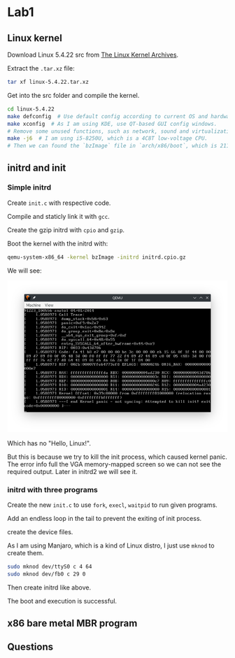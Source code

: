 # Lab1

## Linux kernel

Download Linux 5.4.22 src from [The Linux Kernel Archives][linux-src].

Extract the `.tar.xz` file:

```bash
tar xf linux-5.4.22.tar.xz
```

Get into the src folder and compile the kernel.

```bash
cd linux-5.4.22
make defconfig  # Use default config according to current OS and hardware environment.
make xconfig  # As I am using KDE, use QT-based GUI config windows.
# Remove some unused functions, such as network, sound and virtualization.
make -j6  # I am usng i5-8250U, which is a 4C8T low-voltage CPU.
# Then we can found the `bzImage` file in `arch/x86/boot`, which is 2113 kB large.
```

## initrd and init

### Simple initrd

Create `init.c` with respective code.

Compile and staticly link it with `gcc`.

Create the gzip initrd with `cpio` and `gzip`.

Boot the kernel with the initrd with:

```bash
qemu-system-x86_64 -kernel bzImage -initrd initrd.cpio.gz
```

We will see:

![initrd1-qemu](./images/initrd1-qemu.png)

Which has no "Hello, Linux!".

But this is because we try to kill the init process, which caused kernel panic.
The error info full the VGA memory-mapped screen so we can not see the required output.
Later in initrd2 we will see it.

### initrd with three programs

Create the new `init.c` to use `fork`, `execl`, `waitpid` to run given programs.

Add an endless loop in the tail to prevent the exiting of init process.

create the device files.

As I am using Manjaro, which is a kind of Linux distro, I just use `mknod` to create them.

```bash
sudo mknod dev/ttyS0 c 4 64
sudo mknod dev/fb0 c 29 0
```

Then create initrd like above.

The boot and execution is successful.

## x86 bare metal MBR program

## Questions

[linux-src]: https://www.kernel.org/
